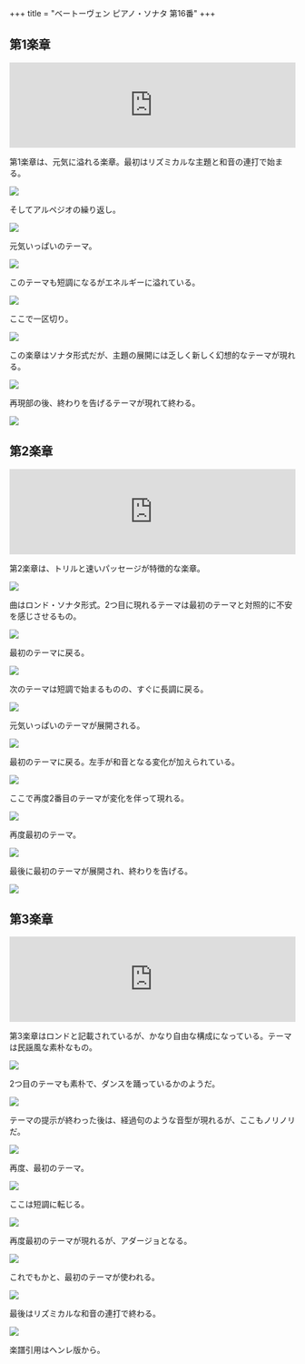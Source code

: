 +++
title = "ベートーヴェン ピアノ・ソナタ 第16番"
+++

## 第1楽章

<iframe allow="autoplay *; encrypted-media *;" frameborder="0" height="150" style="width:660px;max-width:100%;overflow:hidden;background:transparent;" sandbox="allow-forms allow-popups allow-same-origin allow-scripts allow-top-navigation-by-user-activation" src="https://embed.music.apple.com/us/album/piano-sonata-no-16-in-g-major-op-31-no-1-i-allegro-vivace/1272663034?i=1272663713&app=music"></iframe>

第1楽章は、元気に溢れる楽章。最初はリズミカルな主題と和音の連打で始まる。

<img src="788.jpg">

そしてアルペジオの繰り返し。

<img src="789.jpg">

元気いっぱいのテーマ。

<img src="785.jpg">

このテーマも短調になるがエネルギーに溢れている。

<img src="784.jpg">

ここで一区切り。

<img src="786.jpg">

この楽章はソナタ形式だが、主題の展開には乏しく新しく幻想的なテーマが現れる。

<img src="787.jpg">

再現部の後、終わりを告げるテーマが現れて終わる。

<img src="790.jpg">

## 第2楽章

<iframe allow="autoplay *; encrypted-media *;" frameborder="0" height="150" style="width:100%;max-width:660px;overflow:hidden;background:transparent;" sandbox="allow-forms allow-popups allow-same-origin allow-scripts allow-top-navigation-by-user-activation" src="https://embed.music.apple.com/us/album/piano-sonata-no-16-in-g-major-op-31-no-1-ii-adagio-grazioso/1272663034?i=1272663714&app=music"></iframe></div>

第2楽章は、トリルと速いパッセージが特徴的な楽章。

<img src="792.jpg">

曲はロンド・ソナタ形式。2つ目に現れるテーマは最初のテーマと対照的に不安を感じさせるもの。

<img src="795.jpg">

最初のテーマに戻る。

<img src="794.jpg">

次のテーマは短調で始まるものの、すぐに長調に戻る。

<img src="793.jpg">

元気いっぱいのテーマが展開される。

<img src="796.jpg">

最初のテーマに戻る。左手が和音となる変化が加えられている。

<img src="791.jpg">

ここで再度2番目のテーマが変化を伴って現れる。

<img src="798.jpg">

再度最初のテーマ。

<img src="797.jpg">

最後に最初のテーマが展開され、終わりを告げる。

<img src="799.jpg">

## 第3楽章

<iframe allow="autoplay *; encrypted-media *;" frameborder="0" height="150" style="width:100%;max-width:660px;overflow:hidden;background:transparent;" sandbox="allow-forms allow-popups allow-same-origin allow-scripts allow-top-navigation-by-user-activation" src="https://embed.music.apple.com/us/album/piano-sonata-no-16-in-g-major-op-31-no-1-iii-rondo-allegretto/1272663034?i=1272663715&app=music"></iframe>

第3楽章はロンドと記載されているが、かなり自由な構成になっている。テーマは民謡風な素朴なもの。

<img src="803.jpg">

2つ目のテーマも素朴で、ダンスを踊っているかのようだ。

<img src="805.jpg">

テーマの提示が終わった後は、経過句のような音型が現れるが、ここもノリノリだ。

<img src="802.jpg">

再度、最初のテーマ。

<img src="800.jpg">

ここは短調に転じる。

<img src="804.jpg">

再度最初のテーマが現れるが、アダージョとなる。

<img src="801.jpg">

これでもかと、最初のテーマが使われる。

<img src="806.jpg">

最後はリズミカルな和音の連打で終わる。

<img src="807.jpg">

楽譜引用はヘンレ版から。

